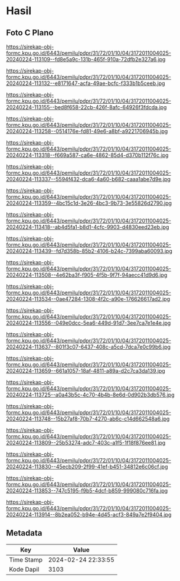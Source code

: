 # Hasil

## Foto C Plano

https://sirekap-obj-formc.kpu.go.id/6443/pemilu/pdpr/31/72/01/10/04/3172011004025-20240224-113109--fd8e5a9c-131b-465f-910a-72dfb2e327a6.jpg

https://sirekap-obj-formc.kpu.go.id/6443/pemilu/pdpr/31/72/01/10/04/3172011004025-20240224-113132--e8171647-acfa-49ae-bcfc-f333b1b5ceeb.jpg

https://sirekap-obj-formc.kpu.go.id/6443/pemilu/pdpr/31/72/01/10/04/3172011004025-20240224-113155--bed8f658-22cb-426f-8afc-64926f3fdcda.jpg

https://sirekap-obj-formc.kpu.go.id/6443/pemilu/pdpr/31/72/01/10/04/3172011004025-20240224-113258--0514176e-fd81-49e6-a8bf-a9221706945b.jpg

https://sirekap-obj-formc.kpu.go.id/6443/pemilu/pdpr/31/72/01/10/04/3172011004025-20240224-113318--f669a587-ca6e-4862-85d4-d370b112f76c.jpg

https://sirekap-obj-formc.kpu.go.id/6443/pemilu/pdpr/31/72/01/10/04/3172011004025-20240224-113337--5594f432-dca6-4a60-b682-caaa1abe7d9e.jpg

https://sirekap-obj-formc.kpu.go.id/6443/pemilu/pdpr/31/72/01/10/04/3172011004025-20240224-113359--4bc15c1d-3e26-4bc3-9b73-3e55826d2790.jpg

https://sirekap-obj-formc.kpu.go.id/6443/pemilu/pdpr/31/72/01/10/04/3172011004025-20240224-113418--ab4d5fa1-b8d1-4cfc-9903-d4830eed23eb.jpg

https://sirekap-obj-formc.kpu.go.id/6443/pemilu/pdpr/31/72/01/10/04/3172011004025-20240224-113439--fd7d358b-85b2-4106-b24c-7399aba60093.jpg

https://sirekap-obj-formc.kpu.go.id/6443/pemilu/pdpr/31/72/01/10/04/3172011004025-20240224-113508--4e62ba3f-f905-4f5b-9f7f-94aecc41d9d6.jpg

https://sirekap-obj-formc.kpu.go.id/6443/pemilu/pdpr/31/72/01/10/04/3172011004025-20240224-113534--0ae47284-1308-4f2c-a90e-176626617ad2.jpg

https://sirekap-obj-formc.kpu.go.id/6443/pemilu/pdpr/31/72/01/10/04/3172011004025-20240224-113556--049e0dcc-5ea6-449d-91d7-3ee7ca7e1e4e.jpg

https://sirekap-obj-formc.kpu.go.id/6443/pemilu/pdpr/31/72/01/10/04/3172011004025-20240224-113637--801f3c07-6437-408c-a5cd-7dca7e0c99b6.jpg

https://sirekap-obj-formc.kpu.go.id/6443/pemilu/pdpr/31/72/01/10/04/3172011004025-20240224-113659--661a1057-18af-4811-a89a-d2c7ca3da139.jpg

https://sirekap-obj-formc.kpu.go.id/6443/pemilu/pdpr/31/72/01/10/04/3172011004025-20240224-113725--a0a43b5c-4c70-4b4b-8e6d-0d902b3db576.jpg

https://sirekap-obj-formc.kpu.go.id/6443/pemilu/pdpr/31/72/01/10/04/3172011004025-20240224-113748--15b27af8-70b7-4270-ab6c-c14d662548a6.jpg

https://sirekap-obj-formc.kpu.go.id/6443/pemilu/pdpr/31/72/01/10/04/3172011004025-20240224-113809--25b53274-adc7-403c-a1f5-1f18f876ee81.jpg

https://sirekap-obj-formc.kpu.go.id/6443/pemilu/pdpr/31/72/01/10/04/3172011004025-20240224-113830--45ecb209-2f99-41ef-b451-34812e6c06cf.jpg

https://sirekap-obj-formc.kpu.go.id/6443/pemilu/pdpr/31/72/01/10/04/3172011004025-20240224-113853--747c5195-f9b5-4dcf-b859-999080c716fa.jpg

https://sirekap-obj-formc.kpu.go.id/6443/pemilu/pdpr/31/72/01/10/04/3172011004025-20240224-113914--8b2ea052-b94e-4d45-acf3-849a7e2f9404.jpg


## Metadata

| Key        | Value               |
| ---------- | ------------------- |
| Time Stamp | 2024-02-24 22:33:55 |
| Kode Dapil | 3103                |



